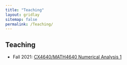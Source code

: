 ```yaml
---
title: "Teaching"
layout: gridlay
sitemap: false
permalink: /Teaching/
---
```


## Teaching

* Fall 2021: <a href="{{ site.url }}{{ site.baseurl }}/f2021_cx4640">CX4640/MATH4640 Numerical Analysis 1</a>

